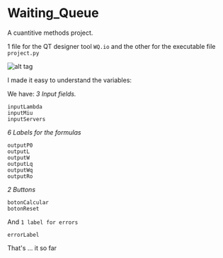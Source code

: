 # Waiting_Queue
A cuantitive methods project.

1 file for the QT designer tool   `WQ.io`
and the other for the executable file `project.py`



![alt tag](https://drive.google.com/file/d/0Byk1gTP3_ESFZTV1V2xqem40dU0/view?usp=sharing)

I made it easy to understand the variables:

We have:
*3 Input fields.*
```
inputLambda
inputMiu
inputServers
```

*6 Labels for the formulas*
```
outputP0
outputL
outputW
outputLq
outputWq
outputRo
```
*2 Buttons*
```
botonCalcular
botonReset
```
And `1 label for errors`

`errorLabel`




That's ... it so far
